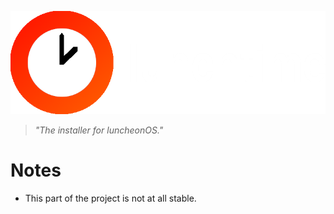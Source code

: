 ![](lunchtime_wide.png)
> *"The installer for luncheonOS."*
# Notes
- This part of the project is not at all stable.

